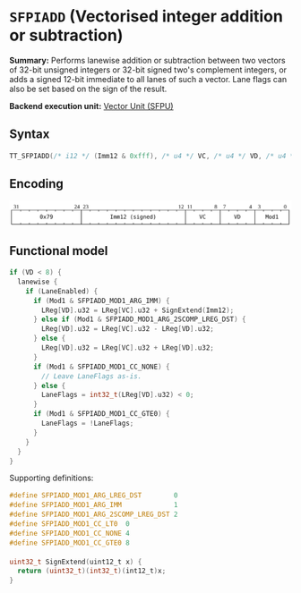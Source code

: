 # `SFPIADD` (Vectorised integer addition or subtraction)

**Summary:** Performs lanewise addition or subtraction between two vectors of 32-bit unsigned integers or 32-bit signed two's complement integers, or adds a signed 12-bit immediate to all lanes of such a vector. Lane flags can also be set based on the sign of the result.

**Backend execution unit:** [Vector Unit (SFPU)](VectorUnit.md)

## Syntax

```c
TT_SFPIADD(/* i12 */ (Imm12 & 0xfff), /* u4 */ VC, /* u4 */ VD, /* u4 */ Mod1)
```

## Encoding

![](../../../Diagrams/Out/Bits32_SFPIADD.svg)

## Functional model

```c
if (VD < 8) {
  lanewise {
    if (LaneEnabled) {
      if (Mod1 & SFPIADD_MOD1_ARG_IMM) {
        LReg[VD].u32 = LReg[VC].u32 + SignExtend(Imm12);
      } else if (Mod1 & SFPIADD_MOD1_ARG_2SCOMP_LREG_DST) {
        LReg[VD].u32 = LReg[VC].u32 - LReg[VD].u32;
      } else {
        LReg[VD].u32 = LReg[VC].u32 + LReg[VD].u32;
      }
      if (Mod1 & SFPIADD_MOD1_CC_NONE) {
        // Leave LaneFlags as-is.
      } else {
        LaneFlags = int32_t(LReg[VD].u32) < 0;
      }
      if (Mod1 & SFPIADD_MOD1_CC_GTE0) {
        LaneFlags = !LaneFlags;
      }
    }
  }
}
```

Supporting definitions:
```c
#define SFPIADD_MOD1_ARG_LREG_DST        0
#define SFPIADD_MOD1_ARG_IMM             1
#define SFPIADD_MOD1_ARG_2SCOMP_LREG_DST 2
#define SFPIADD_MOD1_CC_LT0  0
#define SFPIADD_MOD1_CC_NONE 4
#define SFPIADD_MOD1_CC_GTE0 8

uint32_t SignExtend(uint12_t x) {
  return (uint32_t)(int32_t)(int12_t)x;
}
```
